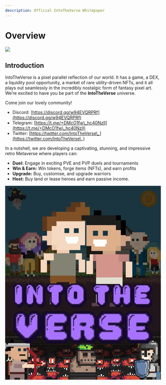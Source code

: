 ```yaml
---
description: Official IntoTheVerse Whitepaper
---
```


# Overview

![](<.gitbook/assets/Into The Verse logo.gif>)

## Introduction

IntoTheVerse is a pixel parallel reflection of our world. It has a game, a DEX, a liquidity pool opportunity, a market of rare utility-driven NFTs, and it all plays out seamlessly in the incredibly nostalgic form of fantasy pixel art. We’re excited to have you be part of the **IntoTheVerse** universe.&#x20;

Come join our lovely community!&#x20;

* Discord: [https://discord.gg/w94EVQRPRf](https://discord.gg/w94EVQRPRf)
* Telegram: [https://t.me/+DMcO1fw\_hc40Nzll](https://t.me/+DMcO1fw\_hc40Nzll)
* Twitter: [https://twitter.com/IntoTheVerse\_](https://twitter.com/IntoTheVerse\_)

In a nutshell, we are developing a captivating, stunning, and impressive retro Metaverse where players can:

* **Duel:** Engage in exciting PVE and PVP duels and tournaments
* **Win & Earn:** Win tokens, forge items (NFTs), and earn profits
* **Upgrade:** Buy, customise, and upgrade warriors
* **Host:** Buy land or lease heroes and earn passive income​.

![Cover](<.gitbook/assets/image (1) (1).png>)
